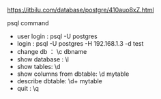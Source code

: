 https://itbilu.com/database/postgre/410auo8xZ.html


psql command
- user login   :    psql -U postgres
- login : psql -U postgres -H 192.168.1.3 -d test
- change db  ： \c dbname
- show database :  \l
- show tables: \d
- show columns from dbtable: \d mytable
- describe dbtable: \d+ mytable
- quit :  \q
